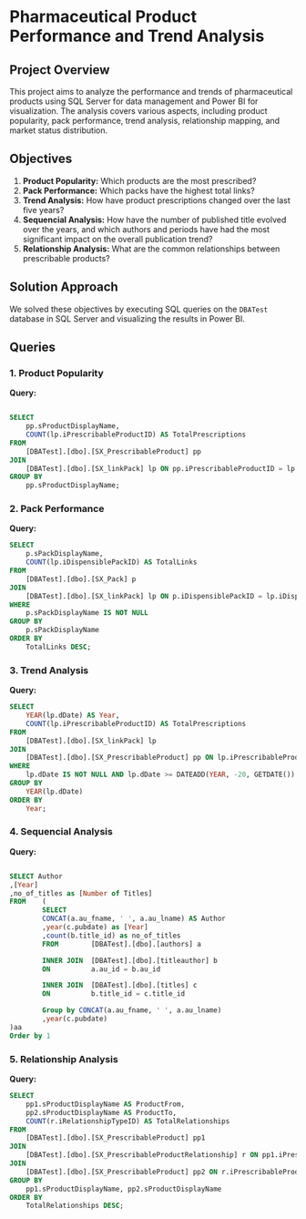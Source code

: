 # Pharmaceutical Product Performance and Trend Analysis

## Project Overview

This project aims to analyze the performance and trends of pharmaceutical products using SQL Server for data management and Power BI for visualization. The analysis covers various aspects, including product popularity, pack performance, trend analysis, relationship mapping, and market status distribution.

## Objectives

1. **Product Popularity:** Which products are the most prescribed?
2. **Pack Performance:** Which packs have the highest total links?
3. **Trend Analysis:** How have product prescriptions changed over the last five years?
4. **Sequencial Analysis:** How have the number of published title evolved over the years,
and which authors and periods have had the most significant impact on the overall publication trend?
5. **Relationship Analysis:** What are the common relationships between prescribable products?

## Solution Approach

We solved these objectives by executing SQL queries on the `DBATest` database in SQL Server and visualizing the results in Power BI.

## Queries

### 1. Product Popularity

**Query:**

```sql

SELECT 
    pp.sProductDisplayName,
    COUNT(lp.iPrescribableProductID) AS TotalPrescriptions
FROM 
    [DBATest].[dbo].[SX_PrescribableProduct] pp
JOIN 
    [DBATest].[dbo].[SX_linkPack] lp ON pp.iPrescribableProductID = lp.iPrescribableProductID
GROUP BY 
    pp.sProductDisplayName;
```
### 2. Pack Performance

**Query:**

```sql
SELECT 
    p.sPackDisplayName,
    COUNT(lp.iDispensiblePackID) AS TotalLinks
FROM 
    [DBATest].[dbo].[SX_Pack] p
JOIN 
    [DBATest].[dbo].[SX_linkPack] lp ON p.iDispensiblePackID = lp.iDispensiblePackID
WHERE 
    p.sPackDisplayName IS NOT NULL
GROUP BY 
    p.sPackDisplayName
ORDER BY 
    TotalLinks DESC;
```

### 3. Trend Analysis

**Query:**

```sql
SELECT 
    YEAR(lp.dDate) AS Year,
    COUNT(lp.iPrescribableProductID) AS TotalPrescriptions
FROM 
    [DBATest].[dbo].[SX_linkPack] lp
JOIN 
    [DBATest].[dbo].[SX_PrescribableProduct] pp ON lp.iPrescribableProductID = pp.iPrescribableProductID
WHERE 
    lp.dDate IS NOT NULL AND lp.dDate >= DATEADD(YEAR, -20, GETDATE())
GROUP BY 
    YEAR(lp.dDate)
ORDER BY 
    Year;
```
### 4. Sequencial Analysis

**Query:**

```sql

SELECT Author
,[Year]
,no_of_titles as [Number of Titles] 
FROM	(
		SELECT 
		CONCAT(a.au_fname, ' ', a.au_lname) AS Author
		,year(c.pubdate) as [Year]
		,count(b.title_id) as no_of_titles
		FROM		[DBATest].[dbo].[authors] a

		INNER JOIN	[DBATest].[dbo].[titleauthor] b
		ON			a.au_id = b.au_id

		INNER JOIN	[DBATest].[dbo].[titles] c
		ON			b.title_id = c.title_id

		Group by CONCAT(a.au_fname, ' ', a.au_lname)
		,year(c.pubdate)
)aa
Order by 1

```

### 5. Relationship Analysis

**Query:**

```sql
SELECT 
    pp1.sProductDisplayName AS ProductFrom,
    pp2.sProductDisplayName AS ProductTo,
    COUNT(r.iRelationshipTypeID) AS TotalRelationships
FROM 
    [DBATest].[dbo].[SX_PrescribableProduct] pp1
JOIN 
    [DBATest].[dbo].[SX_PrescribableProductRelationship] r ON pp1.iPrescribableProductID = r.iPrescribableProductFromID
JOIN 
    [DBATest].[dbo].[SX_PrescribableProduct] pp2 ON r.iPrescribableProductToID = pp2.iPrescribableProductID
GROUP BY 
    pp1.sProductDisplayName, pp2.sProductDisplayName
ORDER BY 
    TotalRelationships DESC;

```
